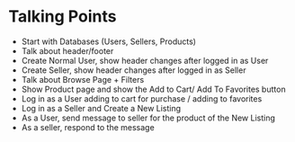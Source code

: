 # Talking Points

- Start with Databases (Users, Sellers, Products)
- Talk about header/footer
- Create Normal User, show header changes after logged in as User
- Create Seller, show header changes after logged in as Seller
- Talk about Browse Page + Filters
- Show Product page and show the Add to Cart/ Add To Favorites button
- Log in as a User adding to cart for purchase / adding to favorites
- Log in as a Seller and Create a New Listing
- As a User, send message to seller for the product of the New Listing
- As a seller, respond to the message

